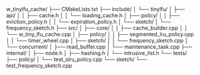 


w_tinylfu_cache/
├── CMakeLists.txt
├── include/
│   └── tinylfu/
│       ├── api/
│       │   ├── cache.h
│       │   └── loading_cache.h
│       ├── policy/
│       │   ├── eviction_policy.h
│       │   └── expiration_policy.h
│       └── sketch/
│           └── frequency_sketch.h
├── src/
│   ├── core/
│   │   ├── cache_builder.cpp
│   │   └── w_tiny_lfu_cache.cpp
│   ├── policy/
│   │   ├── segmented_lru_policy.cpp
│   │   └── timer_wheel.cpp
│   ├── sketch/
│   │   └── frequency_sketch.cpp
│   └── concurrent/
│       ├── read_buffer.cpp
│       └── maintenance_task.cpp
├── internal/
│   ├── node.h
│   ├── hashing.h
│   └── intrusive_list.h
└── tests/
    ├── policy/
    │   └── test_slru_policy.cpp
    └── sketch/
        └── test_frequency_sketch.cpp